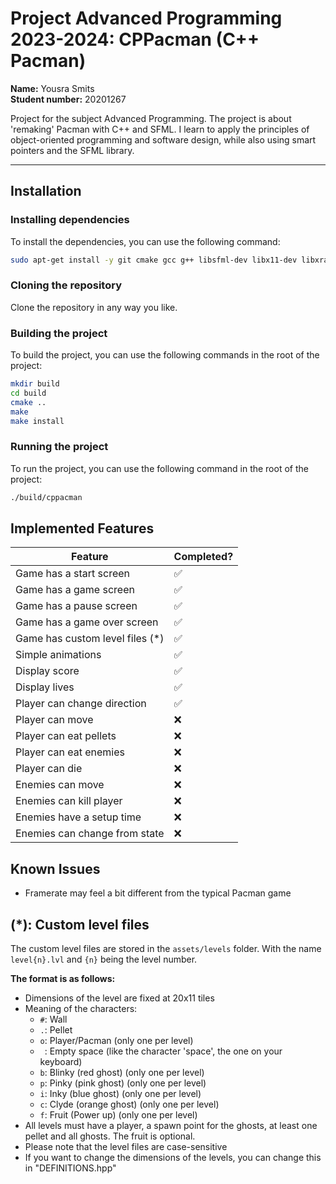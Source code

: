 Project Advanced Programming 2023-2024: CPPacman (C++ Pacman)
=======================================

**Name:** Yousra Smits  
**Student number:** 20201267

Project for the subject Advanced Programming. The project is about 'remaking' Pacman with C++ and SFML.
I learn to apply the principles of object-oriented programming and software design,
while also using smart pointers and the SFML library.

---

## Installation

### Installing dependencies

To install the dependencies, you can use the following command:

```bash
sudo apt-get install -y git cmake gcc g++ libsfml-dev libx11-dev libxrandr-dev libudev-dev libfreetype-dev libopenal-dev libflac-dev libvorbis-dev libxcursor-dev
```

### Cloning the repository

Clone the repository in any way you like.

### Building the project

To build the project, you can use the following commands in the root of the project:

```bash
mkdir build
cd build
cmake ..
make
make install
```

### Running the project

To run the project, you can use the following command in the root of the project:

```bash
./build/cppacman
```

## Implemented Features

| Feature                         | Completed? |
|---------------------------------|------------|
| Game has a start screen         | ✅          |
| Game has a game screen          | ✅          |
| Game has a pause screen         | ✅          |
| Game has a game over screen     | ✅          |
| Game has custom level files (*) | ✅          |
| Simple animations               | ✅          |
| Display score                   | ✅          |
| Display lives                   | ✅          |
| Player can change direction     | ✅          |
| Player can move                 | ❌          |
| Player can eat pellets          | ❌          |
| Player can eat enemies          | ❌          |
| Player can die                  | ❌          |
| Enemies can move                | ❌          |
| Enemies can kill player         | ❌          |
| Enemies have a setup time       | ❌          |
| Enemies can change from state   | ❌          |

## Known Issues

- Framerate may feel a bit different from the typical Pacman game

## (*): Custom level files

The custom level files are stored in the `assets/levels` folder. With the name `level{n}.lvl` and `{n}` being the level
number.

**The format is as follows:**
- Dimensions of the level are fixed at 20x11 tiles
- Meaning of the characters:
  - `#`: Wall
  - `.`: Pellet
  - `o`: Player/Pacman (only one per level)
  - ` `: Empty space (like the character 'space', the one on your keyboard)
  - `b`: Blinky (red ghost) (only one per level)
  - `p`: Pinky (pink ghost) (only one per level)
  - `i`: Inky (blue ghost) (only one per level)
  - `c`: Clyde (orange ghost) (only one per level)
  - `f`: Fruit (Power up) (only one per level)
- All levels must have a player, a spawn point for the ghosts, at least one pellet and all ghosts. The fruit is
  optional.
- Please note that the level files are case-sensitive
- If you want to change the dimensions of the levels, you can change this in "DEFINITIONS.hpp"